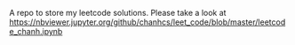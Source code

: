 A repo to store my leetcode solutions.
Please take a look at https://nbviewer.jupyter.org/github/chanhcs/leet_code/blob/master/leetcode_chanh.ipynb

